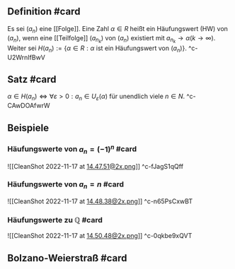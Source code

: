 ## Definition #card 
Es sei $\left(a_n\right)$ eine [[Folge]]. Eine Zahl $\alpha \in R$ heißt ein Häufungswert (HW) von $\left(a_n\right)$, wenn eine [[Teilfolge]] $\left(a_{n_k}\right)$ von $\left(a_n\right)$ existiert mit $a_{n_k} \rightarrow \alpha(k \rightarrow \infty)$. Weiter sei
$H\left(a_n\right):=\left\{\alpha \in R : \alpha\right.$ ist ein Häufungswert von $\left.\left(a_n\right)\right\}$.
^c-U2WrnIfBwV

## Satz #card 
$\alpha \in H\left(a_n\right) \Longleftrightarrow \forall \varepsilon>0: a_n \in U_{\varepsilon}(\alpha)$ für unendlich viele $n \in N$.
^c-CAwDOAfwrW

## Beispiele 
### Häufungswerte von $a_n = (-1)^n$ #card 
![[CleanShot 2022-11-17 at 14.47.51@2x.png]]
^c-fJagS1qQff
### Häufungswerte von $a_n=n$ #card 
![[CleanShot 2022-11-17 at 14.48.38@2x.png]]
^c-n65PsCxwBT
### Häufungswerte zu $\mathbb{Q}$ #card 
![[CleanShot 2022-11-17 at 14.50.48@2x.png]]
^c-0qkbe9xQVT

## Bolzano-Weierstraß #card 


